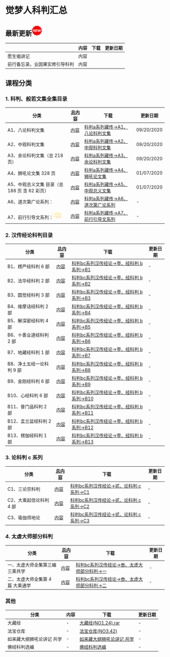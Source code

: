 # 觉梦人科判汇总 

## 最新更新![new](./img/new-32.png)

|    | 内容  |下载|更新日期|
|---------|---|---|---|
| 愿生偈讲记     | 内容  |
| 前行备忘录。业因果实修引导科判  | 内容  |

## 课程分类

### 1. 科判、般若文集全集目录

|分类|[总内容](./md/a.md)|下载|更新日期|
|---------|---|---|---|
|A1、八论科判文集 | [内容](a1.md)|[科判a系列藏传->A1、八论科判文集](https://cloud.189.cn/t/QZNz63n2IV3y)|09/20/2020|
|A2、中观科判文集|[内容](a2.md)|[科判a系列藏传->A2、中观科判文集](https://cloud.189.cn/t/QZNz63n2IV3y)|09/20/2020|
|A3、余论科判文集（总 218 页） |[内容](a3.md)|[科判a系列藏传->A3、余论科判文集](https://cloud.189.cn/t/QZNz63n2IV3y)|09/20/2020|
|A4、狮吼论文集 328 页|[内容](a4.md)|[科判a系列藏传->A4、狮吼论文集](https://cloud.189.cn/t/QZNz63n2IV3y)|01/07/2020|
|A5、中观总义文集 目录（总 188 页 含 62 彩页）|[内容](a5.md)|[科判a系列藏传->A5、中观总义文集](https://cloud.189.cn/t/QZNz63n2IV3y)|01/07/2020|
|A6、道次第广论系列：|[内容](a6.md)|[科判a系列藏传->A6、道次第广论系列](https://cloud.189.cn/t/QZNz63n2IV3y)|-|
|A7、前行引导文系列：![new](./img/lotus.png)|[内容](a7.md)|[科判a系列藏传->A7、前行引导文系列](https://cloud.189.cn/t/QZNz63n2IV3y)|-|


### 2. 汉传经论科判目录

|分类|[总内容](b.md)|下载|更新日期|
|---------|---|---|---|
|B1、楞严经科判 6 部|[内容](b1.md)|[科判bc系列汉传经论->壹、经科判 b系列->B1](https://cloud.189.cn/t/QZNz63n2IV3y)|-|
|B2、法华经科判 2 部|[内容](./md/b2.md)|[科判bc系列汉传经论->壹、经科判 b系列->B2](https://cloud.189.cn/t/QZNz63n2IV3y)|-|
|B3、圆觉经科判 3 部|[内容](./md/b3.md)|[科判bc系列汉传经论->壹、经科判 b系列->B3](https://cloud.189.cn/t/QZNz63n2IV3y)|-|
|B4、维摩诘经科判 2 部|[内容](./md/b4.md)|[科判bc系列汉传经论->壹、经科判 b系列->B4](https://cloud.189.cn/t/QZNz63n2IV3y)|-|
|B5、解深密经科判 4 部|[内容](./md/b5.md)|[科判bc系列汉传经论->壹、经科判 b系列->B5](https://cloud.189.cn/t/QZNz63n2IV3y)|-|
|B6、十善业道经科判 2 部|[内容](./md/b6.md)|[科判bc系列汉传经论->壹、经科判 b系列->B6](https://cloud.189.cn/t/QZNz63n2IV3y)|-|
|B7、地藏经科判 1 部|[内容](./md/b7.md)|[科判bc系列汉传经论->壹、经科判 b系列->B7](https://cloud.189.cn/t/QZNz63n2IV3y)|-|
|B8、净土五经一论科判 9 部|[内容](./md/b8.md)|[科判bc系列汉传经论->壹、经科判 b系列->B8](https://cloud.189.cn/t/QZNz63n2IV3y)|-|
|B9、金刚经科判 6 部|[内容](./md/b9.md)|[科判bc系列汉传经论->壹、经科判 b系列->B9](https://cloud.189.cn/t/QZNz63n2IV3y)|-|
|B10、心经科判 6 部|[内容](./md/b10.md)|[科判bc系列汉传经论->壹、经科判 b系列->B10](https://cloud.189.cn/t/QZNz63n2IV3y)|-|
|B11、普门品科判 2 部|[内容](./md/b11.md)|[科判bc系列汉传经论->壹、经科判 b系列->B11](https://cloud.189.cn/t/QZNz63n2IV3y)|-|
|B12、盂兰盆经科判 2 部|[内容](./md/b12.md)|[科判bc系列汉传经论->壹、经科判 b系列->B12](https://cloud.189.cn/t/QZNz63n2IV3y)|-|
|B13、楞伽经科判 1 部|[内容](./md/b13.md)|[科判bc系列汉传经论->壹、经科判 b系列->B13](https://cloud.189.cn/t/QZNz63n2IV3y)|-|

### 3. 论科判 c 系列 

|分类|[总内容](c.md)|下载|更新日期|
|---------|---|---|---|
|C1、三论宗科判| [内容](./md/c1.md)|[科判bc系列汉传经论->贰、论科判 c系列->C1](https://cloud.189.cn/t/QZNz63n2IV3y)|-|
|C2、大乘起信论科判 4 部| [内容](./md/c2.md)|[科判bc系列汉传经论->贰、论科判 c系列->C2](https://cloud.189.cn/t/QZNz63n2IV3y)|-|
|C3、瑜伽师地论 | [内容](./md/c3.md)|[科判bc系列汉传经论->贰、论科判 c系列->C3](https://cloud.189.cn/t/QZNz63n2IV3y)|-|

### 4. 太虚大师部分科判

|分类|[总内容](./md/tx.md)|下载|更新日期|
|---------|---|---|---|
|一、太虚大师全集第三编 三乘共学 | [内容](tx1.md)|[科判bc系列汉传经论->叁、太虚大师部分科判->一](https://cloud.189.cn/t/QZNz63n2IV3y)|-|
|二、太虚大师全集第 4 篇 大乘通学 | [内容](tx2.md)|[科判bc系列汉传经论->叁、太虚大师部分科判->二](https://cloud.189.cn/t/QZNz63n2IV3y)|-|

### 其他 

|分类|内容|下载|更新日期|
|---------|---|---|---|
|大藏经| -|[大藏经(NO1.24).rar](https://cloud.189.cn/t/QZNz63n2IV3y)|-|
|法宝仓库|-|[法宝仓库(NO3.42)](https://cloud.189.cn/t/QZNz63n2IV3y)|-|
|如来藏大纲狮吼论讲记 共学| -|[如来藏大纲狮吼论讲记 共学](https://cloud.189.cn/t/QZNz63n2IV3y)|-|
|佛经科判选编|-|[佛经科判选编](https://cloud.189.cn/t/QZNz63n2IV3y)|-|

